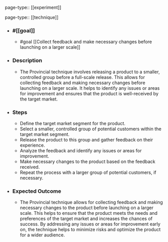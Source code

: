 page-type:: [[experiment]]

page-type:: [[technique]]

  - ### #[[goal]]
    - #goal [[Collect feedback and make necessary changes before launching on a larger scale]]
  - ### Description
    - The Provincial technique involves releasing a product to a smaller, controlled group before a full-scale release. This allows for collecting feedback and making necessary changes before launching on a larger scale. It helps to identify any issues or areas for improvement and ensures that the product is well-received by the target market.
  - ### Steps
    - Define the target market segment for the product.
    - Select a smaller, controlled group of potential customers within the target market segment.
    - Release the product to this group and gather feedback on their experience.
    - Analyze the feedback and identify any issues or areas for improvement.
    - Make necessary changes to the product based on the feedback received.
    - Repeat the process with a larger group of potential customers, if necessary.
  - ### Expected Outcome
    - The Provincial technique allows for collecting feedback and making necessary changes to the product before launching on a larger scale. This helps to ensure that the product meets the needs and preferences of the target market and increases the chances of success. By addressing any issues or areas for improvement early on, the technique helps to minimize risks and optimize the product for a wider audience.











